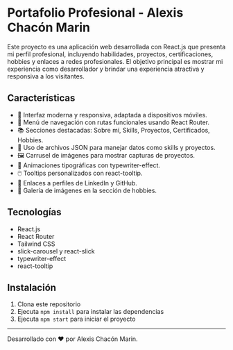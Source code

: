 # Portafolio Profesional - Alexis Chacón Marin

Este proyecto es una aplicación web desarrollada con React.js que presenta mi perfil profesional, incluyendo habilidades, proyectos, certificaciones, hobbies y enlaces a redes profesionales. El objetivo principal es mostrar mi experiencia como desarrollador y brindar una experiencia atractiva y responsiva a los visitantes.

## Características

- 🎨 Interfaz moderna y responsiva, adaptada a dispositivos móviles.
- 🧭 Menú de navegación con rutas funcionales usando React Router.
- 📚 Secciones destacadas: Sobre mí, Skills, Proyectos, Certificados, Hobbies.
- 📁 Uso de archivos JSON para manejar datos como skills y proyectos.
- 🖼️ Carrusel de imágenes para mostrar capturas de proyectos.
- 🧠 Animaciones tipográficas con typewriter-effect.
- 🖱️ Tooltips personalizados con react-tooltip.
- 🔗 Enlaces a perfiles de LinkedIn y GitHub.
- 📸 Galería de imágenes en la sección de hobbies.

## Tecnologías

- React.js
- React Router
- Tailwind CSS
- slick-carousel y react-slick
- typewriter-effect
- react-tooltip

## Instalación

1. Clona este repositorio
2. Ejecuta `npm install` para instalar las dependencias
3. Ejecuta `npm start` para iniciar el proyecto

---

Desarrollado con ❤️ por Alexis Chacón Marin.

